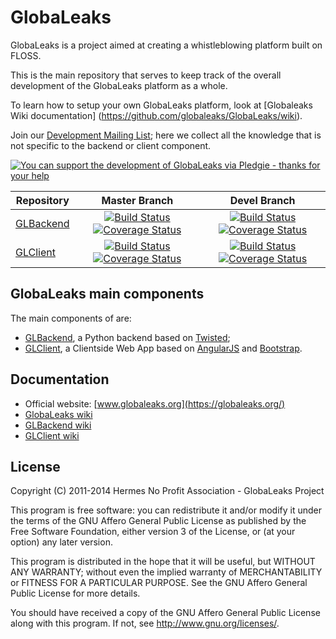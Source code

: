 # GlobaLeaks

GlobaLeaks is a project aimed at creating a whistleblowing platform built on
FLOSS.

This is the main repository that serves to keep track of the overall
development of the GlobaLeaks platform as a whole.

To learn how to setup your own GlobaLeaks platform, look at [Globaleaks Wiki
documentation] (https://github.com/globaleaks/GlobaLeaks/wiki).

Join our [Development Mailing List](http://lists.globaleaks.org/listinfo/dev);
here we collect all the knowledge that is not specific to the backend or
client component.

[Pledgie]: http://www.pledgie.com/campaigns/24521

[![You can support the development of GlobaLeaks via Pledgie - thanks for your help](https://pledgie.com/campaigns/24521.png?skin_name=chrome)][Pledgie]

| Repository | Master Branch | Devel Branch
| ------------- |:-------------:|:-------------:|
| [GLBackend](https://github.com/globaleaks/GLBackend) | [![Build Status](https://travis-ci.org/globaleaks/GLBackend.png?branch=master)](http://travis-ci.org/globaleaks/GLBackend) [![Coverage Status](https://coveralls.io/repos/globaleaks/GLBackend/badge.png?branch=master)](https://coveralls.io/r/globaleaks/GLBackend?branch=master) | [![Build Status](https://travis-ci.org/globaleaks/GLBackend.png?branch=devel)](http://travis-ci.org/globaleaks/GLBackend) [![Coverage Status](https://coveralls.io/repos/globaleaks/GLBackend/badge.png?branch=devel)](https://coveralls.io/r/globaleaks/GLBackend?branch=devel) |
| [GLClient](https://github.com/globaleaks/GLClient) | [![Build Status](https://travis-ci.org/globaleaks/GLClient.png?branch=master)](http://travis-ci.org/globaleaks/GLClient) [![Coverage Status](https://coveralls.io/repos/globaleaks/GLClient/badge.png?branch=master)](https://coveralls.io/r/globaleaks/GLClient?branch=master) | [![Build Status](https://travis-ci.org/globaleaks/GLClient.png?branch=devel)](http://travis-ci.org/globaleaks/GLClient) [![Coverage Status](https://coveralls.io/repos/globaleaks/GLClient/badge.png?branch=devel)](https://coveralls.io/r/globaleaks/GLClient?branch=devel)|

## GlobaLeaks main components

The main components of are:

 * [GLBackend](https://github.com/globaleaks/GLBackend),
a Python backend based on [Twisted](https://twistedmatrix.com/);
 * [GLClient](https://github.com/globaleaks/GLClient),
a Clientside Web App based on [AngularJS](http://angularjs.org/)
and [Bootstrap](http://getbootstrap.com/).

## Documentation
* Official website: [www.globaleaks.org](https://globaleaks.org/)
* [GlobaLeaks wiki](https://github.com/globaleaks/GlobaLeaks/wiki/Home)
* [GLBackend wiki](https://github.com/globaleaks/GLBackend/wiki/Home)
* [GLClient wiki](https://github.com/globaleaks/GLClient/wiki/Home)


## License
Copyright (C) 2011-2014 Hermes No Profit Association - GlobaLeaks Project

This program is free software: you can redistribute it and/or modify it under
the terms of the GNU Affero General Public License as published by the Free
Software Foundation, either version 3 of the License, or (at your option) any
later version.

This program is distributed in the hope that it will be useful, but WITHOUT
ANY WARRANTY; without even the implied warranty of MERCHANTABILITY or FITNESS
FOR A PARTICULAR PURPOSE. See the GNU Affero General Public License for more
details.

You should have received a copy of the GNU Affero General Public License along
with this program. If not, see http://www.gnu.org/licenses/.
